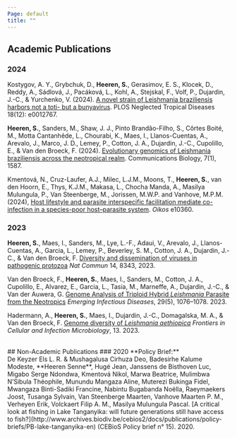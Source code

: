 ```yaml
---
Page: default
title: ""
---
```


## Academic Publications
### 2024
Kostygov, A. Y., Grybchuk, D., **Heeren, S.**, Gerasimov, E. S., Klocek, D., Reddy, A., Sádlová, J., Pacáková, L., Kohl, A., Stejskal, F., Volf, P., Dujardin, J.-C., & Yurchenko, V. (2024). [A novel strain of Leishmania braziliensis harbors not a toti- but a bunyavirus](https://journals.plos.org/plosntds/article?id=10.1371/journal.pntd.0012767). PLOS Neglected Tropical Diseases 18(12): e0012767.

**Heeren, S.**, Sanders, M., Shaw, J. J., Pinto Brandão-Filho, S., Côrtes Boité, M., Motta Cantanhêde, L., Chourabi, K., Maes, I., Llanos-Cuentas, A., Arevalo, J., Marco, J. D., Lemey, P., Cotton, J. A., Dujardin, J.-C., Cupolillo, E., & Van den Broeck, F. (2024). [Evolutionary genomics of Leishmania braziliensis across the neotropical realm](https://www.nature.com/articles/s42003-024-07278-z). Communications Biology, 7(1), 1587.

Kmentová, N., Cruz-Laufer, A.J., Milec, L.J.M., Moons, T., **Heeren, S.**, van den Hoorn, E., Thys, K.J.M., Makasa, L., Chocha Manda, A., Masilya Mulungula, P., Van Steenberge, M., Jorissen, M.W.P. and Vanhove, M.P.M. (2024), [Host lifestyle and parasite interspecific facilitation mediate co-infection in a species-poor host–parasite system](https://doi.org/10.1111/oik.10360). *Oikos* e10360.

### 2023
**Heeren, S.**, Maes, I., Sanders, M., Lye, L.-F., Adaui, V., Arevalo, J., Llanos-Cuentas, A., Garcia, L., Lemey, P., Beverley, S. M., Cotton, J. A., Dujardin, J.-C., & Van den Broeck, F. [Diversity and dissemination of viruses in pathogenic protozoa](https://doi.org/10.1038/s41467-023-44085-2) *Nat Commun* 14, 8343, 2023.

Van den Broeck, F., **Heeren, S.**, Maes, I., Sanders, M., Cotton, J. A., Cupolillo, E., Alvarez, E., Garcia, L., Tasia, M., Marneffe, A., Dujardin, J.-C., & Van der Auwera, G. [Genome Analysis of Triploid Hybrid *Leishmania* Parasite from the Neotropics](https://wwwnc.cdc.gov/eid/article/29/5/22-1456_article) *Emerging Infectious Diseases*, 29(5), 1076–1078. 2023.

Hadermann, A., **Heeren, S.**, Maes, I., Dujardin, J.-C., Domagalska, M. A., & Van den Broeck, F. [Genome diversity of *Leishmania aethiopica*](https://doi.org/10.3389/fcimb.2023.1147998) *Frontiers in Cellular and Infection Microbiology*, 13. 2023.
<br />

<br />
## Non-Academic Publications
### 2020
**Policy Brief:** <br />
De Keyzer Els L. R. & Mushagalusa Cirhuza Deo, Badesirhe Kalume Modeste, **Heeren Senne**, Hugé Jean, Janssens de Bisthoven Luc, Migabo Serge Ndondwa, Kmentová Nikol, Marwa Beatrice, Mulimbwa N’Sibula Théophile, Munundu Mangaza Aline, Muterezi Bukinga Fidel, Mwangaza Binti-Sadiki Francine, Nabintu Bugabanda Noëlla, Raeymaekers Joost, Tusanga Sylvain, Van Steenberge Maarten, Vanhove Maarten P. M., Verheyen Erik, Volckaert Filip A. M., Masilya Mulungula Pascal. [A critical look at fishing in Lake Tanganyika: will future generations still have access to fish?](http://www.archives.biodiv.be/cebios2/docs/publications/policy-briefs/PB-lake-tanganyika-en) (CEBioS Policy brief n° 15). 2020.
<br />

